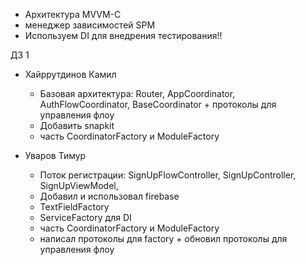 - Архитектура MVVM-C
- менеджер зависимостей SPM
- Используем DI для внедрения тестирования!!

ДЗ 1
 - Хайррутдинов Камил
   - Базовая архитектура: Router, AppCoordinator, AuthFlowCoordinator, BaseCoordinator + протоколы для управления флоу
   - Добавить snapkit
   - часть CoordinatorFactory и ModuleFactory

 - Уваров Тимур
   - Поток регистрации: SignUpFlowController, SignUpController, SignUpViewModel,
   - Добавил и использовал firebase
   - TextFieldFactory
   - ServiceFactory для DI
   - часть CoordinatorFactory и ModuleFactory
   - написал протоколы для factory + обновил протоколы для управления флоу
